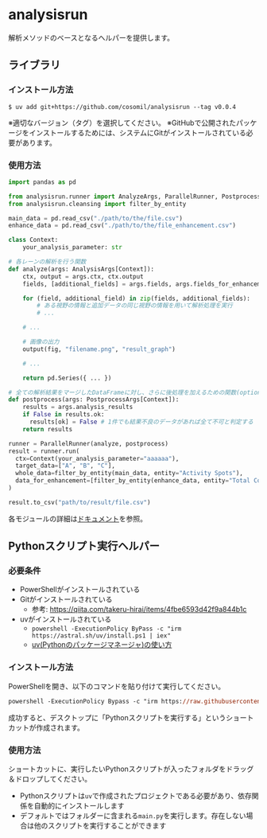 # analysisrun
解析メソッドのベースとなるヘルパーを提供します。

## ライブラリ
### インストール方法
```shell
$ uv add git+https://github.com/cosomil/analysisrun --tag v0.0.4
```
※適切なバージョン（タグ）を選択してください。
※GitHubで公開されたパッケージをインストールするためには、システムにGitがインストールされている必要があります。

### 使用方法
```python
import pandas as pd

from analysisrun.runner import AnalyzeArgs, ParallelRunner, PostprocessArgs
from analysisrun.cleansing import filter_by_entity

main_data = pd.read_csv("./path/to/the/file.csv")
enhance_data = pd.read_csv("./path/to/the/file_enhancement.csv")

class Context:
    your_analysis_parameter: str

# 各レーンの解析を行う関数
def analyze(args: AnalysisArgs[Context]):
    ctx, output = args.ctx, ctx.output
    fields, [additional_fields] = args.fields, args.fields_for_enhancement

    for (field, additional_field) in zip(fields, additional_fields):
        # ある視野の情報と追加データの同じ視野の情報を用いて解析処理を実行
        # ...

    # ...

    # 画像の出力
    output(fig, "filename.png", "result_graph")

    # ...

    return pd.Series({ ... })

# 全ての解析結果をマージしたDataFrameに対し、さらに後処理を加えるための関数(optional)
def postprocess(args: PostprocessArgs[Context]):
    results = args.analysis_results
    if False in results.ok:
      results[ok] = False # 1件でも結果不良のデータがあれば全て不可と判定する
    return results

runner = ParallelRunner(analyze, postprocess)
result = runner.run(
  ctx=Context(your_analysis_parameter="aaaaaa"),
  target_data=["A", "B", "C"],
  whole_data=filter_by_entity(main_data, entity="Activity Spots"),
  data_for_enhancement=[filter_by_entity(enhance_data, entity="Total Count")],
)

result.to_csv("path/to/result/file.csv")

```

各モジュールの詳細は[ドキュメント](documents.md)を参照。

## Pythonスクリプト実行ヘルパー
### 必要条件
- PowerShellがインストールされている
- Gitがインストールされている
  - 参考: https://qiita.com/takeru-hirai/items/4fbe6593d42f9a844b1c
- uvがインストールされている
  - `powershell -ExecutionPolicy ByPass -c "irm https://astral.sh/uv/install.ps1 | iex"`
  - [uv(Pythonのパッケージマネージャ)の使い方](https://www.notion.so/cosomil/uv-Python-200ac7552b3c80f19190e94a67daf175)

### インストール方法
PowerShellを開き、以下のコマンドを貼り付けて実行してください。
```ps
powershell -ExecutionPolicy Bypass -c "irm https://raw.githubusercontent.com/cosomil/analysisrun/refs/heads/main/scripts/install.ps1 | iex"
```
成功すると、デスクトップに「Pythonスクリプトを実行する」というショートカットが作成されます。

### 使用方法
ショートカットに、実行したいPythonスクリプトが入ったフォルダをドラッグ＆ドロップしてください。

- Pythonスクリプトは`uv`で作成されたプロジェクトである必要があり、依存関係を自動的にインストールします
- デフォルトではフォルダーに含まれる`main.py`を実行します。存在しない場合は他のスクリプトを実行することができます
